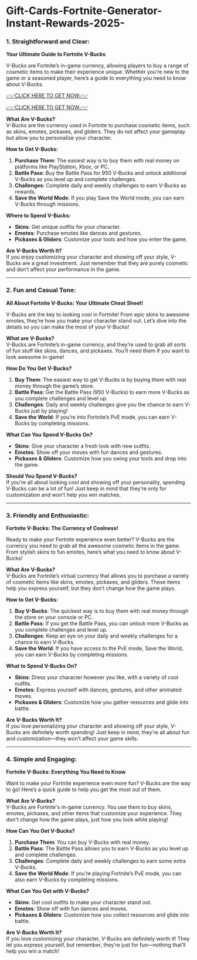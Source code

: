 # Gift-Cards-Fortnite-Generator-Instant-Rewards-2025-


### **1. Straightforward and Clear:**

**Your Ultimate Guide to Fortnite V-Bucks**

V-Bucks are Fortnite’s in-game currency, allowing players to buy a range of cosmetic items to make their experience unique. Whether you’re new to the game or a seasoned player, here’s a guide to everything you need to know about V-Bucks.

[✅✅CLICK HERE TO GET NOW✅✅](https://shorturl.at/Gghbk)

[✅✅CLICK HERE TO GET NOW✅✅](https://shorturl.at/Gghbk)


**What Are V-Bucks?**  
V-Bucks are the currency used in Fortnite to purchase cosmetic items, such as skins, emotes, pickaxes, and gliders. They do not affect your gameplay but allow you to personalize your character.

**How to Get V-Bucks:**

1. **Purchase Them**: The easiest way is to buy them with real money on platforms like PlayStation, Xbox, or PC.
2. **Battle Pass**: Buy the Battle Pass for 950 V-Bucks and unlock additional V-Bucks as you level up and complete challenges.
3. **Challenges**: Complete daily and weekly challenges to earn V-Bucks as rewards.
4. **Save the World Mode**: If you play Save the World mode, you can earn V-Bucks through missions.

**Where to Spend V-Bucks:**

- **Skins**: Get unique outfits for your character.
- **Emotes**: Purchase emotes like dances and gestures.
- **Pickaxes & Gliders**: Customize your tools and how you enter the game.

**Are V-Bucks Worth It?**  
If you enjoy customizing your character and showing off your style, V-Bucks are a great investment. Just remember that they are purely cosmetic and don’t affect your performance in the game.

---

### **2. Fun and Casual Tone:**

**All About Fortnite V-Bucks: Your Ultimate Cheat Sheet!**

V-Bucks are the key to looking cool in Fortnite! From epic skins to awesome emotes, they’re how you make your character stand out. Let’s dive into the details so you can make the most of your V-Bucks!

**What are V-Bucks?**  
V-Bucks are Fortnite’s in-game currency, and they’re used to grab all sorts of fun stuff like skins, dances, and pickaxes. You’ll need them if you want to look awesome in-game!

**How Do You Get V-Bucks?**

1. **Buy Them**: The easiest way to get V-Bucks is by buying them with real money through the game’s store.
2. **Battle Pass**: Get the Battle Pass (950 V-Bucks) to earn more V-Bucks as you complete challenges and level up.
3. **Challenges**: Daily and weekly challenges give you the chance to earn V-Bucks just by playing!
4. **Save the World**: If you’re into Fortnite’s PvE mode, you can earn V-Bucks by completing missions.

**What Can You Spend V-Bucks On?**

- **Skins**: Give your character a fresh look with new outfits.
- **Emotes**: Show off your moves with fun dances and gestures.
- **Pickaxes & Gliders**: Customize how you swing your tools and drop into the game.

**Should You Spend V-Bucks?**  
If you’re all about looking cool and showing off your personality, spending V-Bucks can be a lot of fun! Just keep in mind that they’re only for customization and won’t help you win matches.

---

### **3. Friendly and Enthusiastic:**

**Fortnite V-Bucks: The Currency of Coolness!**

Ready to make your Fortnite experience even better? V-Bucks are the currency you need to grab all the awesome cosmetic items in the game. From stylish skins to fun emotes, here’s what you need to know about V-Bucks!

**What Are V-Bucks?**  
V-Bucks are Fortnite’s virtual currency that allows you to purchase a variety of cosmetic items like skins, emotes, pickaxes, and gliders. These items help you express yourself, but they don’t change how the game plays.

**How to Get V-Bucks:**

1. **Buy V-Bucks**: The quickest way is to buy them with real money through the store on your console or PC.
2. **Battle Pass**: If you get the Battle Pass, you can unlock more V-Bucks as you complete challenges and level up.
3. **Challenges**: Keep an eye on your daily and weekly challenges for a chance to earn V-Bucks.
4. **Save the World**: If you have access to the PvE mode, Save the World, you can earn V-Bucks by completing missions.

**What to Spend V-Bucks On?**

- **Skins**: Dress your character however you like, with a variety of cool outfits.
- **Emotes**: Express yourself with dances, gestures, and other animated moves.
- **Pickaxes & Gliders**: Customize how you gather resources and glide into battle.

**Are V-Bucks Worth It?**  
If you love personalizing your character and showing off your style, V-Bucks are definitely worth spending! Just keep in mind, they’re all about fun and customization—they won’t affect your game skills.

---

### **4. Simple and Engaging:**

**Fortnite V-Bucks: Everything You Need to Know**

Want to make your Fortnite experience even more fun? V-Bucks are the way to go! Here’s a quick guide to help you get the most out of them.

**What Are V-Bucks?**  
V-Bucks are Fortnite's in-game currency. You use them to buy skins, emotes, pickaxes, and other items that customize your experience. They don't change how the game plays, just how you look while playing!

**How Can You Get V-Bucks?**

1. **Purchase Them**: You can buy V-Bucks with real money.
2. **Battle Pass**: The Battle Pass allows you to earn V-Bucks as you level up and complete challenges.
3. **Challenges**: Complete daily and weekly challenges to earn some extra V-Bucks.
4. **Save the World Mode**: If you’re playing Fortnite’s PvE mode, you can also earn V-Bucks by completing missions.

**What Can You Get with V-Bucks?**

- **Skins**: Get cool outfits to make your character stand out.
- **Emotes**: Show off with fun dances and moves.
- **Pickaxes & Gliders**: Customize how you collect resources and glide into battle.

**Are V-Bucks Worth It?**  
If you love customizing your character, V-Bucks are definitely worth it! They let you express yourself, but remember, they’re just for fun—nothing that’ll help you win a match!

